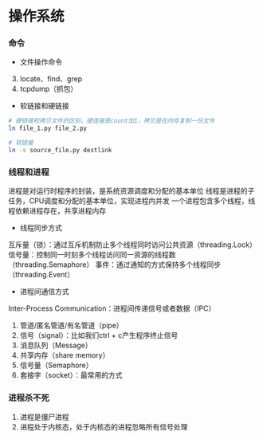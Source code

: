 # 操作系统


### 命令

* 文件操作命令

3. locate、find、grep
4. tcpdump（抓包）

* 软链接和硬链接

```sh
# 硬链接和拷贝文件的区别，硬连接是count加1，拷贝是在内存复制一份文件
ln file_1.py file_2.py

# 软链接
ln -s source_file.py destlink
```


### 线程和进程

进程是对运行时程序的封装，是系统资源调度和分配的基本单位
线程是进程的子任务，CPU调度和分配的基本单位，实现进程内并发
一个进程包含多个线程，线程依赖进程存在，共享进程内存

* 线程同步方式

互斥量（锁）：通过互斥机制防止多个线程同时访问公共资源（threading.Lock）
信号量：控制同一时刻多个线程访问同一资源的线程数（threading.Semaphore）
事件：通过通知的方式保持多个线程同步（threading.Event）

* 进程间通信方式

Inter-Process Communication：进程间传递信号或者数据（IPC）

1. 管道/匿名管道/有名管道（pipe）
2. 信号（signal）：比如我们ctrl + c产生程序终止信号
3. 消息队列（Message）
4. 共享内存（share memory）
5. 信号量（Semaphore）
6. 套接字（socket）：最常用的方式



### 进程杀不死

1. 进程是僵尸进程
2. 进程处于内核态，处于内核态的进程忽略所有信号处理
